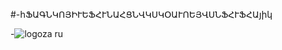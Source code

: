 #-հՖԱԳՆԿՈՅԻՒԵՖՀՒՆԱՀՑՆՎԿՍԿՕԱՒՈԵՅՎՍՆՖՀՒՖՀԱյիկ 



-![logoza ru](https://user-images.githubusercontent.com/125134296/219868158-53564c5c-3e3f-45d0-a24f-3c5278625103.png)
